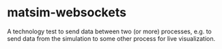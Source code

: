 # matsim-websockets

A technology test to send data between two (or more) processes,
e.g. to send data from the simulation to some other process for live visualization.


